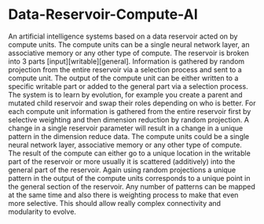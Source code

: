 # Data-Reservoir-Compute-AI
An artificial intelligence systems based on a data reservoir acted on by compute units.  The compute units can be a single neural network layer, an associative memory or any other type of compute.  The reservoir is broken into 3 parts 
[input][writable][general].
Information is gathered by random projection from the entire reservoir via a selection process and sent to a compute unit.  The output of the compute unit can be either written to a specific writable part or added to the general part via a selection process.  The system is to learn by evolution, for example you create a parent and mutated child reservoir and swap their roles depending on who is better.
For each compute unit information is gathered from the entire reservoir first by selective weighting and then dimension reduction by random projection. A change in a single reservoir parameter will result in a change in a unique pattern in the dimension reduce data.  The compute units could be a single neural network layer, associative memory or any other type of compute.   The result of the compute can either go to a unique location in the writable part of the reservoir or more usually it is scattered (additively) into the general part of the reservoir.  Again using random projections a unique pattern in the output of the compute units corresponds to a unique point in the general section of the reservoir.  Any number of patterns can be mapped at the same time and also there is weighting process to make that even more selective.  This should allow really complex connectivity and modularity to evolve.
